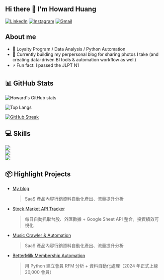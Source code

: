 ## Hi there 👋 I'm Howard Huang

<!--
**blackhuang0121/blackhuang0121** is a ✨ _special_ ✨ repository because its `README.md` (this file) appears on your GitHub profile.

Here are some ideas to get you started:

- 🔭 I’m currently working on ...
- 🌱 I’m currently learning ...
- 👯 I’m looking to collaborate on ...
- 🤔 I’m looking for help with ...
- 💬 Ask me about ...
- 📫 How to reach me: ...
- 😄 Pronouns: ...
- ⚡ Fun fact: ...
-->

[![LinkedIn](https://img.shields.io/badge/LinkedIn-blue?logo=linkedin)](https://www.linkedin.com/in/chihaohuang/)
[![Instagram](https://img.shields.io/badge/Instagram-E4405F?logo=instagram&logoColor=white)](https://www.instagram.com/blackhuang.jpg/)
[![Gmail](https://img.shields.io/badge/Gmail-D14836?logo=gmail&logoColor=white)](mailto:huhu76543212001@gmail.com)

## About me
- 🎯 Loyalty Program / Data Analysis / Python Automation
- 🌱 Currently building my perpersonal blog for sharing photos I take (and creating data-driven BI tools & automation workflow as well)
- ⚡ Fun fact: I passed the JLPT N1

## 📊 GitHub Stats
![Howard's GitHub stats](https://github-readme-stats.vercel.app/api?username=blackhuang0121&show_icons=true&theme=react)

![Top Langs](https://github-readme-stats.vercel.app/api/top-langs/?username=blackhuang0121&layout=compact&theme=react)

[![GitHub Streak](https://streak-stats.demolab.com/?user=blackhuang0121&theme=react)](https://git.io/streak-stats)


## 💻 Skills
<div align="left">
  <img src="https://skillicons.dev/icons?i=js,nextjs,nodejs,react,npm&theme=light" /><br>
  <img src="https://skillicons.dev/icons?i=md,html,css,vercel,git&theme=light" /><br>
  <img src="https://skillicons.dev/icons?i=vscode,github,figma,ai,ps&theme=light" />
</div>

<!-- [![My Skills](https://skillicons.dev/icons?i=js,nextjs,nodejs,py,html,css,md,git,github,vscode,vercel,figma,ai,react,npm,&theme=light)](https://skillicons.dev)
 -->

## 📦 Highlight Projects
- [My blog](https://backtoblackblog.vercel.app/)
  > SaaS 產品內容行銷資料自動化產出、流量提升分析
- [Stock Market API Tracker](https://github.com/xxx/stock-tracker)  
  > 每日自動抓取台股、外匯數據 + Google Sheet API 整合，投資績效可視化
- [Music Crawler & Automation](https://backtoblackblog.vercel.app/)
  > SaaS 產品內容行銷資料自動化產出、流量提升分析
- [BetterMilk Membership Automation](https://github.com/xxx/bettermilk-cdp)  
  > 用 Python 建立會員 RFM 分析 + 資料自動化處理（2024 年正式上線 20,000 會員）
